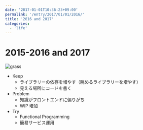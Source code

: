 ```yaml
---
date: '2017-01-01T10:36:23+09:00'
permalink: '/entry/2017/01/01/2016/'
title: '2016 and 2017'
categories:
  - 'life'
---
```


# 2015-2016 and 2017

![grass](/2016.png)

- Keep
  - ライブラリーの依存を増やす（眺めるライブラリーを増やす）
  - 見える場所にコードを書く
- Problem
  - 知識がフロントエンドに偏りがち
  - WIP 増加
- Try
  - Functional Programming
  - 簡易サービス運用
